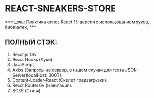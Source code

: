 # REACT-SNEAKERS-STORE

***Цель: Практика основ React 18-версии с использованием хуков, библиотек, ***

## ПОЛНЫЙ СТЭК:
1. React.js 18v.
2. React Hooks (Хуки).
3. JavaScript.
4. Axios (Запросы на сервер, в нашем случаи для теста JSON-Server(localHost: 3001)).
5. Content-Loader-React (Скелет предзагрузки).
6. React Router 6v (Навигация).
7. SCSS (Стили).





